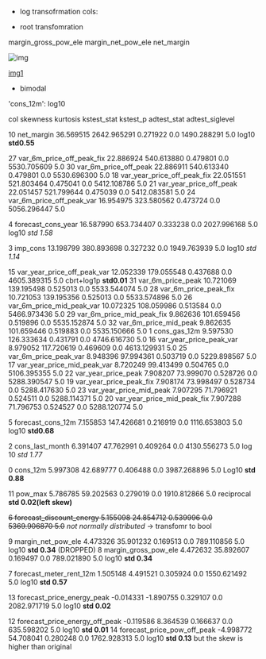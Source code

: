 - log transofrmation cols:

- root transfomration 

margin_gross_pow_ele
margin_net_pow_ele
net_margin

![img](https://www.google.com/url?sa=i&url=https%3A%2F%2Fstats.stackexchange.com%2Fquestions%2F107610%2Fwhat-is-the-reason-the-log-transformation-is-used-with-right-skewed-distribution&psig=AOvVaw0LG7GrFJLPsuyil-cY4SRe&ust=1723461366314000&source=images&cd=vfe&opi=89978449&ved=0CBEQjRxqFwoTCNCwz4To7IcDFQAAAAAdAAAAABA4)

[img1]()

- bimodal 


'cons_12m': log10


col	skewness	kurtosis	kstest_stat	kstest_p	adtest_stat	adtest_siglevel

10	net_margin	36.569515	2642.965291	0.271922	0.0	1490.288291	5.0 log10 **std0.55**

27	var_6m_price_off_peak_fix	22.886924	540.613880	0.479801	0.0	5530.705609	5.0
30	var_6m_price_off_peak	22.886911	540.613340	0.479801	0.0	5530.696300	5.0
18	var_year_price_off_peak_fix	22.051551	521.803464	0.475041	0.0	5412.108786	5.0
21	var_year_price_off_peak	22.051457	521.799644	0.475039	0.0	5412.083581	5.0
24	var_6m_price_off_peak_var	16.954975	323.580562	0.473724	0.0	5056.296447	5.0

4	forecast_cons_year	16.587990	653.734407	0.333238	0.0	2027.996168	5.0 log10 *std 1.58*

3	imp_cons	13.198799	380.893698	0.327232	0.0	1949.763939	5.0 log10 *std 1.14*

15	var_year_price_off_peak_var	12.052339	179.055548	0.437688	0.0	4605.389315	5.0 cbrt+log1p **std0.01** 
31	var_6m_price_peak	10.721069	139.195498	0.525013	0.0	5533.544074	5.0
28	var_6m_price_peak_fix	10.721053	139.195356	0.525013	0.0	5533.574896	5.0
26	var_6m_price_mid_peak_var	10.072325	108.059986	0.513584	0.0	5466.973436	5.0
29	var_6m_price_mid_peak_fix	9.862636	101.659456	0.519896	0.0	5535.152874	5.0
32	var_6m_price_mid_peak	9.862635	101.659446	0.519883	0.0	5535.150666	5.0
1	cons_gas_12m	9.597530	126.333634	0.431791	0.0	4746.616730	5.0
16	var_year_price_peak_var	8.979052	117.720619	0.469609	0.0	4613.129931	5.0
25	var_6m_price_peak_var	8.948396	97.994361	0.503719	0.0	5229.898567	5.0
17	var_year_price_mid_peak_var	8.720249	99.413499	0.504765	0.0	5106.395355	5.0
22	var_year_price_peak	7.908207	73.999070	0.528726	0.0	5288.390547	5.0
19	var_year_price_peak_fix	7.908174	73.998497	0.528734	0.0	5288.417630	5.0
23	var_year_price_mid_peak	7.907295	71.796921	0.524511	0.0	5288.114371	5.0
20	var_year_price_mid_peak_fix	7.907288	71.796753	0.524527	0.0	5288.120774	5.0

5	forecast_cons_12m	7.155853	147.426681	0.216919	0.0	1116.653803	5.0 log10 **std0.68**

2	cons_last_month	6.391407	47.762991	0.409264	0.0	4130.556273	5.0 log 10 *std 1.77*

0	cons_12m	5.997308	42.689777	0.406488	0.0	3987.268896	5.0 Log10 **std 0.88**

11	pow_max	5.786785	59.202563	0.279019	0.0	1910.812866	5.0 reciprocal **std 0.02(left skew)**

~~6	forecast_discount_energy	5.155098	24.854712	0.539996	0.0	5369.906870	5.0~~ *not normally distributed* -> transfomr to bool 

9	margin_net_pow_ele	4.473326	35.901232	0.169513	0.0	789.110856	5.0 log10 **std 0.34** (DROPPED)
8	margin_gross_pow_ele	4.472632	35.892607	0.169497	0.0	789.021890	5.0 log10 **std 0.34**

7	forecast_meter_rent_12m	1.505148	4.491521	0.305924	0.0	1550.621492	5.0 log10 **std 0.57**

13	forecast_price_energy_peak	-0.014331	-1.890755	0.329107	0.0	2082.971719	5.0 log10 **std 0.02**

12	forecast_price_energy_off_peak	-0.119586	8.364539	0.166637	0.0	635.598202	5.0  log10 **std 0.01**
14	forecast_price_pow_off_peak	-4.998772	54.708041	0.280248	0.0	1762.928313	5.0 log10 **std 0.13** but the skew is higher than original 